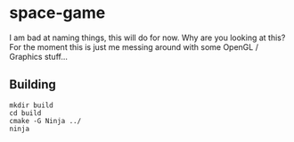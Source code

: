 # space-game

I am bad at naming things, this will do for now. Why are you looking at this? For the moment this is just me messing around with some OpenGL / Graphics stuff...


## Building

```
mkdir build
cd build
cmake -G Ninja ../
ninja
```
